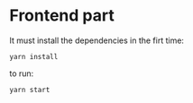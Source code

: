 # Frontend part

It must install the dependencies in the firt time:

`yarn install`

to run:

`yarn start`